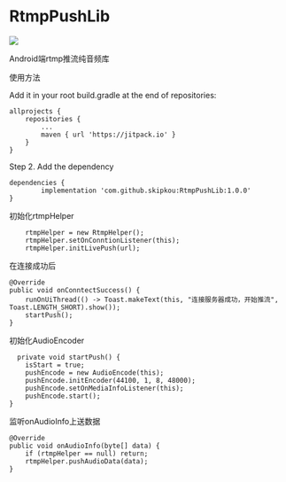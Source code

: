 # RtmpPushLib

[![](https://jitpack.io/v/skipkou/RtmpPushLib.svg)](https://jitpack.io/#skipkou/RtmpPushLib)

Android端rtmp推流纯音频库

使用方法

Add it in your root build.gradle at the end of repositories:

	allprojects {
		repositories {
			...
			maven { url 'https://jitpack.io' }
		}
	}
Step 2. Add the dependency

	dependencies {
	        implementation 'com.github.skipkou:RtmpPushLib:1.0.0'
	}

初始化rtmpHelper

        rtmpHelper = new RtmpHelper();
        rtmpHelper.setOnConntionListener(this);
        rtmpHelper.initLivePush(url);
        
在连接成功后

    @Override
    public void onConntectSuccess() {
        runOnUiThread(() -> Toast.makeText(this, "连接服务器成功，开始推流", Toast.LENGTH_SHORT).show());
        startPush();
    }
    
初始化AudioEncoder

      private void startPush() {
        isStart = true;
        pushEncode = new AudioEncode(this);
        pushEncode.initEncoder(44100, 1, 8, 48000);
        pushEncode.setOnMediaInfoListener(this);
        pushEncode.start();
    }
        
监听onAudioInfo上送数据

    @Override
    public void onAudioInfo(byte[] data) {
        if (rtmpHelper == null) return;
        rtmpHelper.pushAudioData(data);
    }

        
        
